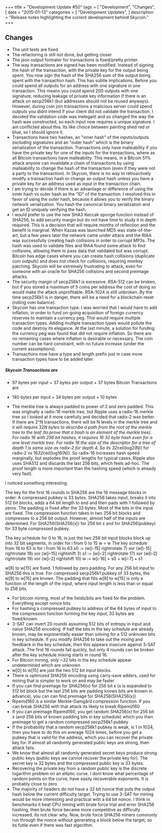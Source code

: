 +++
title = "Development Update #50"
tags = [
    "Development",
    "Changes",
]
date = "2015-01-13"
categories = [
    "Development Updates",
]
description = "Release notes highlighting the current development behind Skycoin."
+++

## Changes
- The unit tests are fixed
- The refactoring is still not done, but getting closer
- The json output formater for transactions is fixed/pretty printer.
- The way transactions are signed has been modified. Instead of signing the hash of the transaction, with the private key for the output being spent. You now sign the hash of the SHA256 sum of the output being spent with the transaction hash. This has subtle implications. Before you could spend all outputs for an address with one signature in one transaction. This means you could spend 200 outputs with one signature, reducing leakage of private key information if there is an attack on secp256k1 (but addresses should not be reused anyways). However, during coin join transactions a malicious server could spend outputs you didnt intend if your client did not validate the transaction. I decided the validation code was inelegant and so changed the way the hash was constructed, so each input now requires a unique signature. I am conflicted about this. Its like choice between painting shed red or blue, so I should ignore it.
- Transactions have two hashes, an "inner hash" of the inputs/outputs excluding signatures and an "outer hash" which is the binary serialization of the transaction. Transactions only have malleability if you have the private key for one of the inputs for the transactions, where as all Bitcoin transactions have malleability. This means, in a Bitcoin 51% attack anyone can invalidate a chain of transactions by using malleability to change the hash of the transaction (even if they were not a party to the transaction). In Skycoin, there is no way to retroactively modify a transaction hash or change an output hash unless you have a private key for an address used as input in the transaction chain.
- I am trying to decide if there is an advantage or difference of using the inner hash vs outer hash as the "ID" of the transaction. I resolved this in favor of using the outer hash, because it allows you to verify the binary network serialization. You hash the canonical binary serializatoin and get an ID uniquely verifying the hash.
- I would prefer to use the new SHA3 Keccak sponge function instead of SHA256, to add security margin but do not have time to study it in depth required. This is a decision that will require months of reflection and the benefit is marginal. When Kazaa was launched MD5 was state-of-the-art, but a few years later the network came under attack and the RIAA was successfully creating hash collisions in order to corrupt MP3s. The hash was used to validate files and RIAA found some attack to find collisions, allowing them to pass data that validated but was corrupt. Bitcoin has edge cases where you can create hash collisions (duplicate coin outputs) and does not check for collisions, requiring monkey patching. Skycoin will be extremely frustrating to attack, even for someone with an oracle for SHA256 collisions and second preimage attacks.
- The security margin of secp256k1 is excessive. RSA-512 can be broken, but if you stored a maximum of 5 coins per address the cost of doing so would make the attack unprofitable. RSA-1024 is still unbroken. By the time secp256k1 is in danger, there will be a need for a blockchain reset (rolling over balance).
- Skycoin has one transaction type. I was worried that I would have to add inflation, in order to fund on-going acquisition of foreign currency reserves to maintain a currency peg. This would require multiple transaction types. Adding multiple transaction types would pollute the code and destroy its elegance. At the last minute, a solution for funding the currency peg was found that did not require inflation. So there are no remaining cases where inflation is desirable or necessary. The coin number can be hard constraint, with no future increase (under the current assumptions).
- Transactions now have a type and length prefix just in case more transaction types have to be added later.

##### Skycoin Transactions are
- 97 bytes per input +  37 bytes per output + 37 bytes
Bitcoin Transactions are
- 180 bytes per input + 34 bytes per output + 10 bytes

- The merkle tree is always padded to power of 2 and zero padded.  This was originally a radix-16 merkle tree, but Ripple uses a radix-16 merkle tree so I looked at it more carefully and decided that radix-2 was better. If there are 2^N transactions, there will be N levels in the merkle tree and it will require 32*N bytes to describe a path from the root of the merkle tree to the leaf (to prove that a hash is an element of the merkle tree). For radix 16 with 256 bit hashes, it requires 16 32 byte hash even for a one level merkle tree. For radix 16 the size of the descriptor for a tree of depth 1 is same size as radix-2 for depth 4.  So its 32*ceil(log2(N)) for radix-2 vs 16*32*ceil(log16(N)). So radix-16 increases hash speed marginally, but explodes the proof lengths for typical cases. Ripple also uses SHA512 and discards the last 256 bits, which feels ad-hoc. The proof length is more important than the hashing speed (which is already very fast).

I noticed something interesting.

The key for the first 16 rounds in SHA256 are the 16 message blocks in order. A compressed pubkey is 33 bytes. SHA256 takes input, breaks it into 512 bit blocks, adds a 64 bit length to end and then pads with 1 followed by zeros. The padding is fixed after the 33 bytes. Most of the bits in the input are fixed. The compression function takes in two 256 bit blocks and compresses to a 256 bit output. However, almost half of the inputs are determined. For SHA256(SHA256(x)) for 256 bit x and for SHA256(pubkey) for 33 byte compressed pubkey.

The key schedule for 0 to 16, is just the two 256 bit input blocks block up into 32 bit segments, in order
    for i from 0 to 15
        w = w
The key schedule from 16 to 63 is
    for i from 16 to 63
        s0 := (w[i-15] rightrotate 7) xor (w[i-15] rightrotate 18) xor (w[i-15] rightshift 3)
        s1 := (w[i-2] rightrotate 17) xor (w[i-2] rightrotate 19) xor (w[i-2] rightshift 10)
        w := w[i-16] + s0 + w[i-7] + s1

w[8] to w[15] are fixed. 1 followed by zero padding.  For any 256 bit input to SHA256 this is true. For compressed secp256k1 pubkey of 33 bytes, the w[9] to w[15] are known. The padding that fills w[8] to w[15] is only a function of the length of the input, where input length is less than or equal to 256 bits.
- For bitcoin mining, most of the fields/bits are fixed for the problem. Everything except nonce bits.
- For hashing a compressed pubkey to address of the 64 bytes of input to the compression function forming the key input, 33 bytes are fixed/known.
- 3-SAT can invert 20 rounds assuming 512 bits of entropy in input and naive SHA256 encoding. If half the bits in the key schedule are already known, may be exponentially easier than solving for a 512 unknown bits in key schedule. If you modify SHA256 to take out the mixing and feedback in the key schedule, then this appears insecure against 3-SAT attack. The first 16 rounds fall quickly, but only 4 rounds can be broken after the key schedule mixing starts in round 16.
- For Bitcoin mining, only ~32 bits in the key schedule appear undetermined which are unknown
- w[0] to w[15] are just the two 512 bit input blocks.
- There is optimized SHA256 encoding using carry-save adders, used for mining that is simpler to work on and may be faster
- If you can find preimage for SHA256(x) for 256 bit x (x is expanded to 512 bit block but the last 256 bits are padding knows bits are known in advance), you can can find preimage for SHA256(SHA256(x))
- Ripemd160 is a similar Merkle–Damgård compression function. If you can break SHA256 with that attack its likely to break Ripemd160
- If you can preimage Ripemd160, you get random SHA256(x) for 256 bit x (and 256 bits of known padding bits in key schedule) which you then preimage to get a random compressed secp256k1 pubkey
- If the probability that a random secp256k1 pubkey is weak, is 1 in 1024, then you have to do this on average 1024 times, before you get a pubkey that is valid for the address, which you can recover the private key for. If almost all randomly generated public keys are strong, then attack fails.
- We know that almost all randomly generated secret keys produce strong public keys (public keys we cannot recover the private key for). The secret key is 32 bytes and the compressed public key is 33 bytes.
- Recovering the private key from a random public key is the discrete logarithm problem on an elliptic curve. I dont know what percentage of random points on the curve, have easily recoverable exponents. It is probably close to zero.
- The majority of headers do not have a 32 bit nonce that puts the output hash below the current difficulty target. Trying to use 3-SAT for mining would be more interesting and practical with a 64 bit nonce. I think in benchmarks it beat CPU mining with brute force trial and error SHA256 hashing, then brute force became more competitive as difficulty increased. Its not clear why. Now, brute force SHA256 miners commonly run through the nonce without generating a block below the target, so its futile even if there was fast algorithm.
